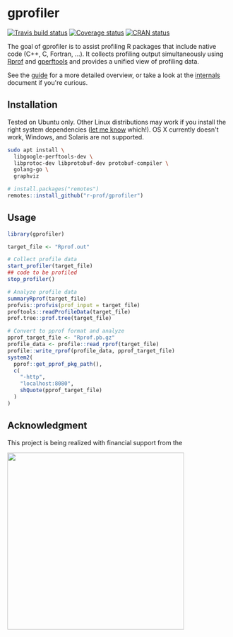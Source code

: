 
<!-- README.md is generated from README.Rmd. Please edit that file -->
gprofiler
=========

[![Travis build status](https://travis-ci.org/r-prof/gprofiler.svg?branch=master)](https://travis-ci.org/r-prof/gprofiler) [![Coverage status](https://codecov.io/gh/r-prof/gprofiler/branch/master/graph/badge.svg)](https://codecov.io/github/r-prof/gprofiler?branch=master) [![CRAN status](http://www.r-pkg.org/badges/version/gprofiler)](https://cran.r-project.org/package=gprofiler)

The goal of gprofiler is to assist profiling R packages that include native code (C++, C, Fortran, ...). It collects profiling output simultaneously using [Rprof](https://www.rdocumentation.org/packages/utils/versions/3.4.3/topics/Rprof) and [gperftools](https://github.com/gperftools/gperftools) and provides a unified view of profiling data.

See the [guide](https://r-prof.github.io/gprofiler/articles/guide.html) for a more detailed overview, or take a look at the [internals](https://r-prof.github.io/gprofiler/articles/internals.html) document if you're curious.

Installation
------------

Tested on Ubuntu only. Other Linux distributions may work if you install the right system dependencies ([let me know](https://github.com/r-prof/gprofiler/issues) which!). OS X currently doesn't work, Windows, and Solaris are not supported.

``` sh
sudo apt install \
  libgoogle-perftools-dev \
  libprotoc-dev libprotobuf-dev protobuf-compiler \
  golang-go \
  graphviz
```

``` r
# install.packages("remotes")
remotes::install_github("r-prof/gprofiler")
```

Usage
-----

``` r
library(gprofiler)

target_file <- "Rprof.out"

# Collect profile data
start_profiler(target_file)
## code to be profiled
stop_profiler()

# Analyze profile data
summaryRprof(target_file)
profvis::profvis(prof_input = target_file)
proftools::readProfileData(target_file)
prof.tree::prof.tree(target_file)

# Convert to pprof format and analyze
pprof_target_file <- "Rprof.pb.gz"
profile_data <- profile::read_rprof(target_file)
profile::write_rprof(profile_data, pprof_target_file)
system2(
  pprof::get_pprof_pkg_path(),
  c(
    "-http",
    "localhost:8080",
    shQuote(pprof_target_file)
  )
)
```

Acknowledgment
--------------

This project is being realized with financial support from the

<img src="https://www.r-consortium.org/wp-content/uploads/sites/13/2016/09/RConsortium_Horizontal_Pantone.png" width="400">
